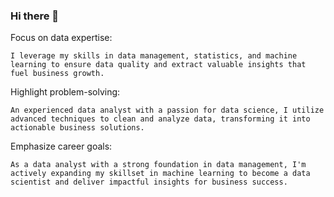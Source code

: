 ### Hi there 👋
Focus on data expertise:

    I leverage my skills in data management, statistics, and machine learning to ensure data quality and extract valuable insights that fuel business growth.

Highlight problem-solving:

    An experienced data analyst with a passion for data science, I utilize advanced techniques to clean and analyze data, transforming it into actionable business solutions.

Emphasize career goals:

    As a data analyst with a strong foundation in data management, I'm actively expanding my skillset in machine learning to become a data scientist and deliver impactful insights for business success.

<!--
**samyak-anand/samyak-anand** is a ✨ _special_ ✨ repository because its `README.md` (this file) appears on your GitHub profile.

Here are some ideas to get you started:

- 🔭 I’m currently working on ...
- 🌱 I’m currently learning ...
- 👯 I’m looking to collaborate on ...
- 🤔 I’m looking for help with ...
- 💬 Ask me about ...
- 📫 How to reach me: ...
- 😄 Pronouns: ...
- ⚡ Fun fact: ...
-->

